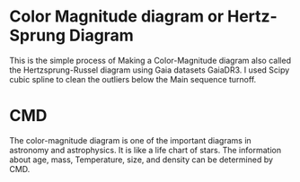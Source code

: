 # Color Magnitude diagram or Hertz-Sprung Diagram
This is the simple process of Making a Color-Magnitude diagram also called the Hertzsprung-Russel diagram using Gaia datasets GaiaDR3. 
I used Scipy cubic spline to clean the outliers below the Main sequence turnoff. 
# CMD
The color-magnitude diagram is one of the important diagrams in astronomy and astrophysics. It is like a life chart of stars. The information about 
age, mass, Temperature, size, and density can be determined by CMD.
